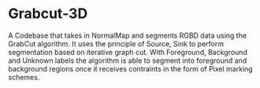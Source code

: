 # Grabcut-3D


A Codebase that takes in NormalMap and segments RGBD data using the GrabCut algorithm. It uses the principle of Source, Sink to perform segmentation based on iterative graph cut. With Foreground, Background and Unknown labels the algorithm is able to segment into foreground and background regions once it receives contraints in the form of Pixel marking schemes.
